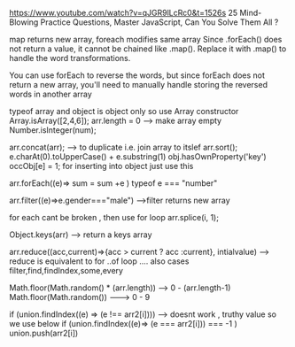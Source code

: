 https://www.youtube.com/watch?v=qJGR9lLcRc0&t=1526s
25 Mind-Blowing Practice Questions, Master JavaScript, Can You Solve Them All ?

map returns new array, foreach modifies same array
Since .forEach() does not return a value, it cannot be chained like .map(). Replace it with .map() to handle the word transformations.

You can use forEach to reverse the words, but since forEach does not return a new array, you'll need to manually handle storing the reversed words in another array

typeof array and object is object only so use Array constructor
Array.isArray([2,4,6]);
arr.length = 0 --> make array empty
Number.isInteger(num);

arr.concat(arr); --> to duplicate i.e. join array to itslef
arr.sort();
e.charAt(0).toUpperCase() + e.substring(1)
obj.hasOwnProperty('key')
occObj[e] = 1; for inserting into object just use this

arr.forEach((e)=> sum = sum +e )
typeof e === "number"

arr.filter((e)=>e.gender==="male") -->filter returns new array

for each cant be broken , then use for loop
arr.splice(i, 1);

Object.keys(arr) --> return a keys array

arr.reduce((acc,current)=>{acc > current ? acc :current}, intialvalue) --> reduce is equivalent to for ..of loop .... also cases filter,find,findIndex,some,every

Math.floor(Math.random() \* (arr.length)) --> 0 - (arr.length-1)
Math.floor(Math.random()) ---> 0 - 9

if (union.findIndex((e) => (e !== arr2[i]))) --> doesnt work , truthy value so we use below
if (union.findIndex((e)=> (e === arr2[i])) === -1 )
union.push(arr2[i])
